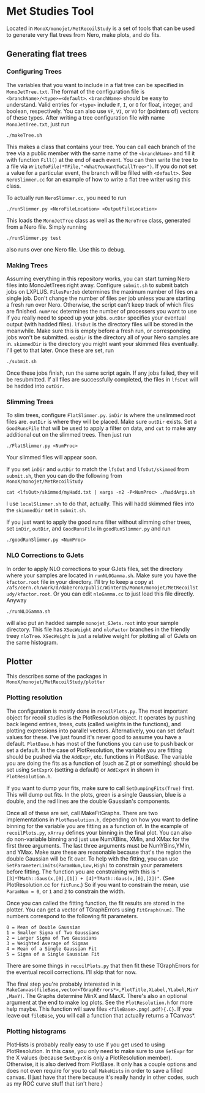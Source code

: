 # Met Studies Tool

Located in `MonoX/monojet/MetRecoilStudy` is a set of tools that can be used to generate very flat trees from Nero, make plots, and do fits.

## Generating flat trees

### Configuring Trees

The variables that you want to include in a flat tree can be specified in `MonoJetTree.txt`.
The format of the configuration file is `<branchName>/<type>=<default>`.
`<branchName>` should be easy to understand.
Valid entries for `<type>` include `F`, `I`, or `O` for float, integer, and boolean, respectively.
You can also use `VF`, `VI`, or `VO` for (pointers of) vectors of these types.
After writing a tree configuration file with name `MonoJetTree.txt`, just run
```
./makeTree.sh
```
This makes a class that contains your tree.
You can call each branch of the tree via a public member with the same name of the `<branchName>` and fill it with function `Fill()` at the end of each event.
You can then write the tree to a file via `WriteToFile(*TFile,"<WhatYouWantToCallTree>")`.
If you do not set a value for a particular event, the branch will be filled with `<default>`.
See `NeroSlimmer.cc` for an example of how to write a flat tree writer using this class.

To actually run `NeroSlimmer.cc`, you need to run
```
./runSlimmer.py <NeroFileLocation> <OutputFileLocation>
```
This loads the `MonoJetTree` class as well as the `NeroTree` class, generated from a Nero file.
Simply running
```
./runSlimmer.py test
```
also runs over one Nero file.
Use this to debug.

### Making Trees

Assuming everything in this repository works, you can start turning Nero files into MonoJetTrees right away.
Configure `submit.sh` to submit batch jobs on LXPLUS.
`FilesPerJob` determines the maximum number of files on a single job.
Don't change the number of files per job unless you are starting a fresh run over Nero.
Otherwise, the script can't keep track of which files are finished.
`numProc` determines the number of processers you want to use if you really need to speed up your jobs.
`outDir` specifies your eventual output (with hadded files).
`lfsOut` is the directory files will be stored in the meanwhile.
Make sure this is empty before a fresh run, or corresponding jobs won't be submitted.
`eosDir` is the directory all of your Nero samples are in.
`skimmedDir` is the directory you might want your skimmed files eventually.
I'll get to that later.
Once these are set, run
```
./submit.sh
```
Once these jobs finish, run the same script again.
If any jobs failed, they will be resubmitted.
If all files are successfully completed, the files in `lfsOut` will be hadded into `outDir`.

### Slimming Trees

To slim trees, configure `FlatSlimmer.py`.
`inDir` is where the unslimmed root files are.
`outDir` is where they will be placed.
Make sure `outDir` exists.
Set a `GoodRunsFile` that will be used to apply a filter on data, and `cut` to make any additional cut on the slimmed trees.
Then just run
```
./FlatSlimmer.py <NumProc>
```
Your slimmed files will appear soon.

If you set `inDir` and `outDir` to match the `lfsOut` and `lfsOut/skimmed` from `submit.sh`, then you can do the following from `MonoX/monojet/MetRecoilStudy`
```
cat <lfsOut>/skimmed/myHadd.txt | xargs -n2 -P<NumProc> ./haddArgs.sh
```
I use `localSlimmer.sh` to do that, actually.
This will hadd skimmed files into the `skimmedDir` set in `submit.sh`.

If you just want to apply the good runs filter without slimming other trees, set `inDir`, `outDir`, and `GoodRunsFile` in `goodRunSlimmer.py` and run
```
./goodRunSlimmer.py <NumProc>
```

### NLO Corrections to GJets

In order to apply NLO corrections to your GJets files, set the directory where your samples are located in `runNLOGamma.sh`.
Make sure you have the `kfactor.root` file in your directory.
I'll try to keep a copy at `/afs/cern.ch/work/d/dabercro/public/Winter15/MonoX/monojet/MetRecoilStudy/kfactor.root`.
Or you can edit `nloGamma.cc` to just load this file directly.
Anyway
```
./runNLOGamma.sh
```
will also put an hadded sample `monojet_GJets.root` into your sample directory.
This file has `XSecWeight` and `nloFactor` branches in the friendly treey `nloTree`.
`XSecWeight` is just a relative weight for plotting all of GJets on the same histogram.

## Plotter

This describes some of the packages in `MonoX/monojet/MetRecoilStudy/plotter`

### Plotting resolution

The configuration is mostly done in `recoilPlots.py`.
The most important object for recoil studies is the PlotResolution object.
It operates by pushing back legend entries, trees, cuts (called weights in the functions), and plotting expressions into parallel vectors.
Alternatively, you can set default values for these.
I've just found it's never good to assume you have a default.
`PlotBase.h` has most of the functions you can use to push back or set a default.
In the case of PlotResolution, the variable you are fitting should be pushed via the `AddExpr`, etc. functions in PlotBase.
The variable you are doing the fits as a function of (such as Z pt or something) should be set using `SetExprX` (setting a default) or `AddExprX` in shown in `PlotResolution.h`.

If you want to dump your fits, make sure to call `SetDumpingFits(True)` first.
This will dump out fits.
In the plots, green is a single Gaussian, blue is a double, and the red lines are the double Gaussian's components.

Once all of these are set, call MakeFitGraphs.
There are two implementations in `PlotResolution.h`, depending on how you want to define binning for the variable you are fitting as a function of.
In the example of `recoilPlots.py`, `xArray` defines your binning in the final plot.
You can also do non-variable binning and just use NumXBins, XMin, and XMax for the first three arguments.
The last three arguments must be NumYBins,YMin, and YMax.
Make sure these are reasonable because that's the region the double Gaussian will be fit over.
To help with the fitting, you can use `SetParameterLimits(ParamNum,Low,High)` to constrain your parameters before fitting.
The function you are constraining with this is `"[3]*TMath::Gaus(x,[0],[1]) + [4]*TMath::Gaus(x,[0],[2])"`.
(See PlotResolution.cc for `fitFunc`.)
So if you want to constrain the mean, use `ParamNum = 0`, or `1` and `2` to constrain the width.

Once you can called the fitting function, the fit results are stored in the plotter.
You can get a vector of TGraphErrors using `FitGraph(num)`.
The numbers correspond to the following fit parameters.
```
0 = Mean of Double Gaussian
1 = Smaller Sigma of Two Gaussians
2 = Larger Sigma of Two Gaussians
3 = Weighted Average of Sigmas
4 = Mean of a Single Gaussian Fit
5 = Sigma of a Single Gaussian Fit
```

There are some things in `recoilPlots.py` that then fit these TGraphErrors for the eventual recoil corrections.
I'll skip that for now.

The final step you're probably interested in is `MakeCanvas(fileBase,vector<TGraphErrors*>,PlotTitle,XLabel,YLabel,MinY,MaxY)`.
The Graphs determine MinX and MaxX.
There's also an optional argument at the end to make log plots.
See the `PlotResolution.h` for more help maybe.
This function will save files `<fileBase>.png(.pdf){.C}`.
If you leave out `fileBase`, you will call a function that actually returns a TCanvas*.

### Plotting histograms

PlotHists is probably really easy to use if you get used to using PlotResolution.
In this case, you only need to make sure to use `SetExpr` for the X values (because `SetExprX` is only a PlotResolution member).
Otherwise, it is also derived from PlotBase.
It only has a couple options and does not even require for you to call `MakeHists` in order to save a filled canvas.
(I just have that there because it's really handy in other codes, such as my ROC curve stuff that isn't here.)
